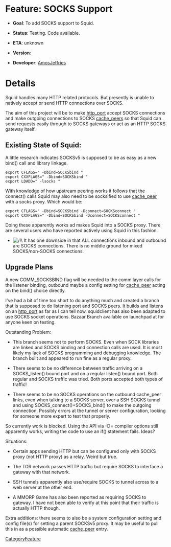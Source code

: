 # Feature: SOCKS Support

  - **Goal**: To add SOCKS support to Squid.

  - **Status**: Testing. Code available.

  - **ETA**: unknown

  - **Version**:

  - **Developer**:
    [AmosJeffries](/AmosJeffries)

# Details

Squid handles many HTTP related protocols. But presently is unable to
natively accept or send HTTP connections over SOCKS.

The aim of this project will be to make
[http\_port](http://www.squid-cache.org/Doc/config/http_port) accept
SOCKS connections and make outgoing connections to SOCKS
[cache\_peers](http://www.squid-cache.org/Doc/config/cache_peers) so
that Squid can send requests easily through to SOCKS gateways or act as
an HTTP SOCKS gateway itself.

## Existing State of Squid:

A little research indicates SOCKSv5 is supposed to be as easy as a new
bind() call and library linkage.
[](http://www.squid-cache.org/mail-archive/squid-users/199901/0033.html)

    export CFLAGS=" -Dbind=SOCKSbind "
    export CXXFLAGS=" -Dbind=SOCKSbind "
    export LDADD=" -lsocks "

With knowledge of how upstream peering works it follows that the
connect() calls Squid may also need to be socksified to use
[cache\_peer](http://www.squid-cache.org/Doc/config/cache_peer) with a
socks proxy. Which would be:

    export CFLAGS=" -Dbind=SOCKSbind -Dconnect=SOCKSconnect "
    export CXXFLAGS=" -Dbind=SOCKSbind -Dconnect=SOCKSconnect "

Doing these apparently works ad makes Squid into a SOCKS proxy. There
are several users who have reported actively using Squid in this
fashion.

  - ![/\!\\](https://wiki.squid-cache.org/wiki/squidtheme/img/alert.png)
    It has one downside in that ALL connections inbound and outbound are
    SOCKS connections. There is no middle ground for mixed
    SOCKS/non-SOCKS connections.

## Upgrade Plans

A new COMM\_SOCKSBIND flag will be needed to the comm layer calls for
the listener binding, outbound maybe a config setting for
[cache\_peer](http://www.squid-cache.org/Doc/config/cache_peer) acting
on the bind() choice directly.

I've had a bit of time too short to do anything much and created a
branch that is supposed to do listening port and SOCKS peers. It builds
and listens on an
[http\_port](http://www.squid-cache.org/Doc/config/http_port) as far as
I can tell now. squidclient has also been adapted to use SOCKS socket
operations. Bazaar Branch available on launchpad at
[](https://code.launchpad.net/~yadi/squid/socks) for anyone keen on
testing.

Outstanding Problem:

  - This branch seems not to perform SOCKS. Even when SOCK libraries are
    linked and SOCKS binding and connection calls are used. It is most
    likely my lack of SOCKS programming and debugging knowledge. The
    branch built and appeared to run fine as a regular proxy.

  - There seems to be no difference between traffic arriving on a
    SOCKS\_listen() bound port and on a regular listen() bound port.
    Both regular and SOCKS traffic was tried. Both ports accepted both
    types of traffic\!

  - There seems to be no SOCKS operations on the outbound cache\_peer
    links, even when talking to a SOCKS server, over a SSH SOCKS tunnel
    and using SOCKS\_connect()+SOCKS\_bind() to make the outgoing
    connection. Possibly errors at the tunnel or server configuration,
    looking for someone more expert to test that properly.

So currently work is blocked. Using the API via -D= compiler options
still apparently works, writing the code to use an if() statement fails.
Ideas?

Situations:

  - Certain apps sending HTTP but can be configured only with SOCKS
    proxy (not HTTP proxy) as a relay. Weird but true.

  - The TOR network passes HTTP traffic but require SOCKS to interface a
    gateway with that network.

  - SSH tunnels apparently also use/require SOCKS to tunnel across to a
    web server at the other end.

  - A MMORP Game has also been reported as requiring SOCKS to gateway. I
    have not been able to verify at this point that their traffic is
    actually HTTP though.

Extra additions: there seems to also be a system configuration setting
and config file(s) for setting a parent SOCKSv5 proxy. It may be useful
to pull this in as a possible automatic
[cache\_peer](http://www.squid-cache.org/Doc/config/cache_peer) entry.

[CategoryFeature](/CategoryFeature)
